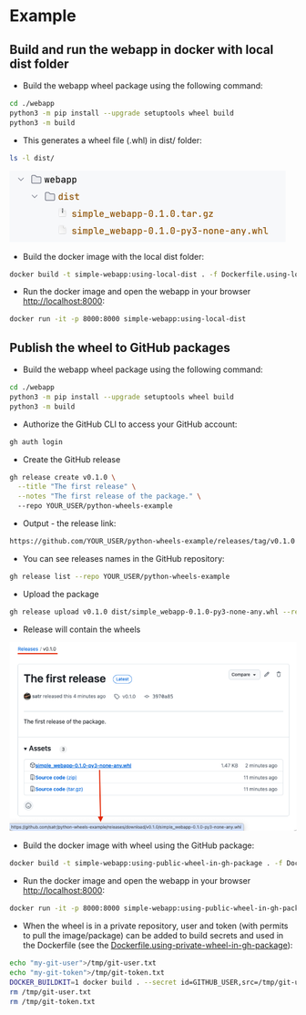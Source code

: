 # Example

## Build and run the webapp in docker with local dist folder
* Build the webapp wheel package using the following command:
```bash
cd ./webapp
python3 -m pip install --upgrade setuptools wheel build
python3 -m build
```
* This generates a wheel file (.whl) in dist/ folder:
```bash
ls -l dist/
```
![img.png](./img/dist-folder.png)
* Build the docker image with the local dist folder:
```bash
docker build -t simple-webapp:using-local-dist . -f Dockerfile.using-local-dist
```
* Run the docker image and open the webapp in your browser [http://localhost:8000](http://localhost:8000):
```bash
docker run -it -p 8000:8000 simple-webapp:using-local-dist
```

## Publish the wheel to GitHub packages
* Build the webapp wheel package using the following command:
```bash
cd ./webapp
python3 -m pip install --upgrade setuptools wheel build
python3 -m build
```
* Authorize the GitHub CLI to access your GitHub account:
```bash
gh auth login
```
* Create the GitHub release
```bash
gh release create v0.1.0 \
  --title "The first release" \
  --notes "The first release of the package." \               
  --repo YOUR_USER/python-wheels-example
```
* Output - the release link:
```bash
https://github.com/YOUR_USER/python-wheels-example/releases/tag/v0.1.0
```
* You can see releases names in the GitHub repository:
```bash
gh release list --repo YOUR_USER/python-wheels-example
```
* Upload the package
```bash
gh release upload v0.1.0 dist/simple_webapp-0.1.0-py3-none-any.whl --repo YOUR_USER/python-wheels-example
```
* Release will contain the wheels

![release](./img/repo-release.png)
* Build the docker image with wheel using the GitHub package:
```bash
docker build -t simple-webapp:using-public-wheel-in-gh-package . -f Dockerfile.using-private-wheel-in-gh-package
```
* Run the docker image and open the webapp in your browser [http://localhost:8000](http://localhost:8000):
```bash
docker run -it -p 8000:8000 simple-webapp:using-public-wheel-in-gh-package
```
* When the wheel is in a private repository, user and token (with permits to pull the image/package) can be added to build secrets and used in the Dockerfile (see the [Dockerfile.using-private-wheel-in-gh-package](webapp/Dockerfile.using-private-wheel-in-gh-package)):
```bash
echo "my-git-user">/tmp/git-user.txt
echo "my-git-token">/tmp/git-token.txt
DOCKER_BUILDKIT=1 docker build . --secret id=GITHUB_USER,src=/tmp/git-user.txt  --secret id=GITHUB_TOKEN,src=/tmp/git-token.txt -t simple-webapp:using-private-wheel-in-gh-package -f Dockerfile.using-private-wheel-in-gh-package
rm /tmp/git-user.txt
rm /tmp/git-token.txt
```